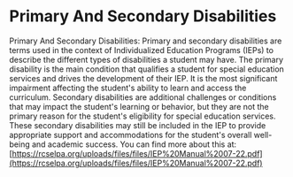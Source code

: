 # Primary And Secondary Disabilities
Primary And Secondary Disabilities: Primary and secondary disabilities are terms used in the context of Individualized Education Programs (IEPs) to describe the different types of disabilities a student may have. The primary disability is the main condition that qualifies a student for special education services and drives the development of their IEP. It is the most significant impairment affecting the student's ability to learn and access the curriculum. Secondary disabilities are additional challenges or conditions that may impact the student's learning or behavior, but they are not the primary reason for the student's eligibility for special education services. These secondary disabilities may still be included in the IEP to provide appropriate support and accommodations for the student's overall well-being and academic success.
You can find more about this at: [https://rcselpa.org/uploads/files/files/IEP%20Manual%2007-22.pdf](https://rcselpa.org/uploads/files/files/IEP%20Manual%2007-22.pdf)